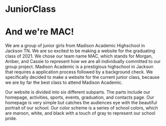 # JuniorClass
<h1>And we're MAC!</h1>
We are a group of junior girls from Madison Academic Highschool in Jackson TN. We are so excited to be making a website for the graduating class of 2021. We chose our team name MAC, which stands for Morgan, Amber, and Cassie to represent how we are all individually committed to our group project. Madison Academic is a prestigious highschool in Jackson that requires a application process followed by a background check. We specifically decided to  make a website for the current junior class, because we are by far the best class to attend Madison Academic.

Our website is divided into six different subparts. The parts include our homepage, activities, sports, events, graduation, and contacts page. Our homepage is very simple but catches the audiences eye with the beautiful portrait of our school. Our color scheme is a series of school colors, which are maroon, white, and black with a touch of gray to represent our school pride. 
